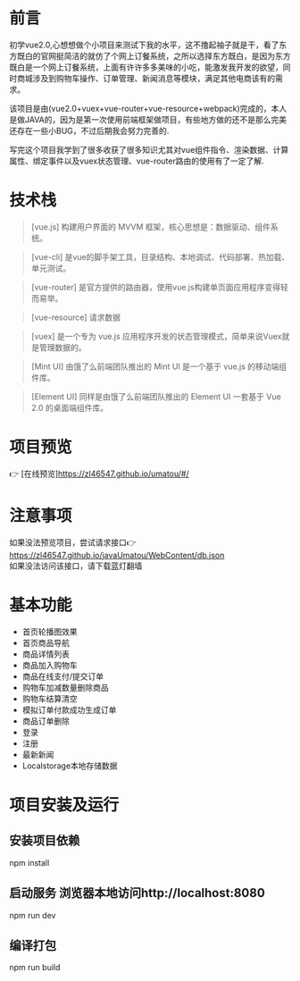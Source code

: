 # 前言
初学vue2.0,心想想做个小项目来测试下我的水平，这不撸起袖子就是干，看了东方既白的官网挺简洁的就仿了个网上订餐系统，之所以选择东方既白，是因为东方既白是一个网上订餐系统，上面有许许多多美味的小吃，能激发我开发的欲望，同时商城涉及到购物车操作、订单管理、新闻消息等模块，满足其他电商该有的需求。

该项目是由(vue2.0+vuex+vue-router+vue-resource+webpack)完成的，本人是做JAVA的，因为是第一次使用前端框架做项目，有些地方做的还不是那么完美还存在一些小BUG，不过后期我会努力完善的.

写完这个项目我学到了很多收获了很多知识尤其对vue组件指令、渲染数据、计算属性、绑定事件以及vuex状态管理、vue-router路由的使用有了一定了解.


# 技术栈
> [vue.js] 构建用户界面的 MVVM 框架，核心思想是：数据驱动、组件系统。

> [vue-cli]  是vue的脚手架工具，目录结构、本地调试、代码部署、热加载、单元测试。

> [vue-router] 是官方提供的路由器，使用vue.js构建单页面应用程序变得轻而易举。

> [vue-resource] 请求数据

> [vuex]  是一个专为 vue.js 应用程序开发的状态管理模式，简单来说Vuex就是管理数据的。

> [Mint UI] 由饿了么前端团队推出的 Mint UI 是一个基于 vue.js 的移动端组件库。

> [Element UI] 同样是由饿了么前端团队推出的 Element UI 一套基于 Vue 2.0 的桌面端组件库。


# 项目预览
:point_right: [在线预览]https://zl46547.github.io/umatou/#/<br>

# 注意事项
如果没法预览项目，尝试请求接口:point_right: https://zl46547.github.io/javaUmatou/WebContent/db.json<br>
如果没法访问该接口，请下载蓝灯翻墙

# 基本功能
* 首页轮播图效果
* 首页商品导航
* 商品详情列表
* 商品加入购物车
* 商品在线支付/提交订单
* 购物车加减数量删除商品
* 购物车结算清空
* 模拟订单付款成功生成订单
* 商品订单删除
* 登录
* 注册
* 最新新闻
* Localstorage本地存储数据




# 项目安装及运行

## 安装项目依赖
npm install 

## 启动服务 浏览器本地访问http://localhost:8080
npm run dev

## 编译打包
npm run build





